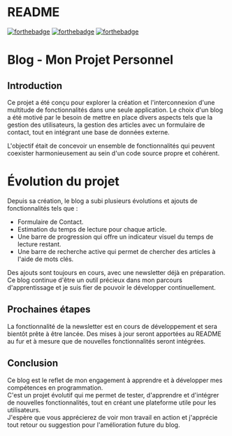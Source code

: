 # README

[![forthebadge](https://forthebadge.com/images/badges/made-with-ruby.svg)](https://forthebadge.com)
[![forthebadge](https://forthebadge.com/images/badges/open-source.svg)](https://forthebadge.com)
[![forthebadge](https://forthebadge.com/images/badges/built-with-love.svg)](https://forthebadge.com)

# Blog - Mon Projet Personnel

## Introduction
Ce projet a été conçu pour explorer la création et l'interconnexion d'une multitude de fonctionnalités dans une seule application. Le choix d'un blog a été motivé par le besoin de mettre en place divers aspects tels que la gestion des utilisateurs, la gestion des articles avec un formulaire de contact, tout en intégrant une base de données externe.

L'objectif était de concevoir un ensemble de fonctionnalités qui peuvent coexister harmonieusement au sein d'un code source propre et cohérent.

# Évolution du projet

Depuis sa création, le blog a subi plusieurs évolutions et ajouts de fonctionnalités tels que :

* Formulaire de Contact.
* Estimation du temps de lecture pour chaque article.
* Une barre de progression qui offre un indicateur visuel du temps de lecture restant.
* Une barre de recherche active qui permet de chercher des articles à l'aide de mots clés.

Des ajouts sont toujours en cours, avec une newsletter déjà en préparation. Ce blog continue d'être un outil précieux dans mon parcours d'apprentissage et je suis fier de pouvoir le développer continuellement.

## Prochaines étapes

La fonctionnalité de la newsletter est en cours de développement et sera bientôt prête à être lancée. Des mises à jour seront apportées au README au fur et à mesure que de nouvelles fonctionnalités seront intégrées.

## Conclusion

Ce blog est le reflet de mon engagement à apprendre et à développer mes compétences en programmation.  
C'est un projet évolutif qui me permet de tester, d'apprendre et d'intégrer de nouvelles fonctionnalités, tout en créant une plateforme utile pour les utilisateurs.  
J'espère que vous apprécierez de voir mon travail en action et j'apprécie tout retour ou suggestion pour l'amélioration future du blog.

